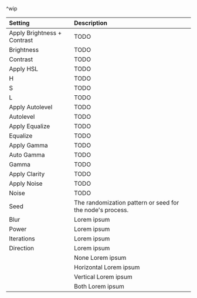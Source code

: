 ^wip

| Setting                         | Description                                               |
| :------------------------------ | :-------------------------------------------------------- |
| Apply Brightness + Contrast | TODO                                                      |
| Brightness                  | TODO                                                      |
| Contrast                    | TODO                                                      |
| Apply HSL                   | TODO                                                      |
| H                           | TODO                                                      |
| S                           | TODO                                                      |
| L                           | TODO                                                      |
| Apply Autolevel             | TODO                                                      |
| Autolevel                   | TODO                                                      |
| Apply Equalize              | TODO                                                      |
| Equalize                    | TODO                                                      |
| Apply Gamma                 | TODO                                                      |
| Auto Gamma                  | TODO                                                      |
| Gamma                       | TODO                                                      |
| Apply Clarity               | TODO                                                      |
| Apply Noise                 | TODO                                                      |
| Noise                       | TODO                                                      |
| Seed                        | The randomization pattern or seed for the node's process. |
| Blur                        | Lorem ipsum                                               |
| Power                       | Lorem ipsum                                               |
| Iterations                  | Lorem ipsum                                               |
| Direction                   | Lorem ipsum                                               |
|                                 | None Lorem ipsum                                        |
|                                 | Horizontal Lorem ipsum                                  |
|                                 | Vertical Lorem ipsum                                    |
|                                 | Both Lorem ipsum                                        |
